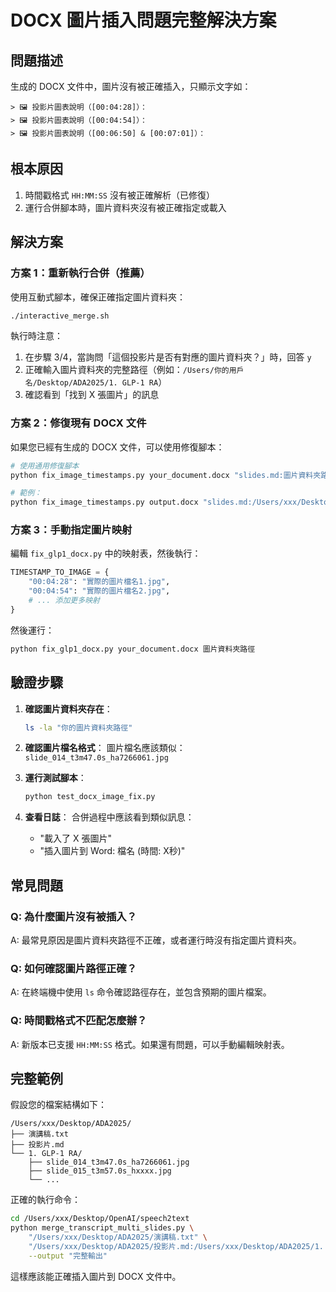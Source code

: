 # DOCX 圖片插入問題完整解決方案

## 問題描述
生成的 DOCX 文件中，圖片沒有被正確插入，只顯示文字如：
```
> 🖼️ 投影片圖表說明（[00:04:28]）：
> 🖼️ 投影片圖表說明（[00:04:54]）：
> 🖼️ 投影片圖表說明（[00:06:50] & [00:07:01]）：
```

## 根本原因
1. 時間戳格式 `HH:MM:SS` 沒有被正確解析（已修復）
2. 運行合併腳本時，圖片資料夾沒有被正確指定或載入

## 解決方案

### 方案 1：重新執行合併（推薦）

使用互動式腳本，確保正確指定圖片資料夾：

```bash
./interactive_merge.sh
```

執行時注意：
1. 在步驟 3/4，當詢問「這個投影片是否有對應的圖片資料夾？」時，回答 `y`
2. 正確輸入圖片資料夾的完整路徑（例如：`/Users/你的用戶名/Desktop/ADA2025/1. GLP-1 RA`）
3. 確認看到「找到 X 張圖片」的訊息

### 方案 2：修復現有 DOCX 文件

如果您已經有生成的 DOCX 文件，可以使用修復腳本：

```bash
# 使用通用修復腳本
python fix_image_timestamps.py your_document.docx "slides.md:圖片資料夾路徑"

# 範例：
python fix_image_timestamps.py output.docx "slides.md:/Users/xxx/Desktop/ADA2025/1. GLP-1 RA"
```

### 方案 3：手動指定圖片映射

編輯 `fix_glp1_docx.py` 中的映射表，然後執行：

```python
TIMESTAMP_TO_IMAGE = {
    "00:04:28": "實際的圖片檔名1.jpg",
    "00:04:54": "實際的圖片檔名2.jpg",
    # ... 添加更多映射
}
```

然後運行：
```bash
python fix_glp1_docx.py your_document.docx 圖片資料夾路徑
```

## 驗證步驟

1. **確認圖片資料夾存在**：
   ```bash
   ls -la "你的圖片資料夾路徑"
   ```

2. **確認圖片檔名格式**：
   圖片檔名應該類似：`slide_014_t3m47.0s_ha7266061.jpg`

3. **運行測試腳本**：
   ```bash
   python test_docx_image_fix.py
   ```

4. **查看日誌**：
   合併過程中應該看到類似訊息：
   - "載入了 X 張圖片"
   - "插入圖片到 Word: 檔名 (時間: X秒)"

## 常見問題

### Q: 為什麼圖片沒有被插入？
A: 最常見原因是圖片資料夾路徑不正確，或者運行時沒有指定圖片資料夾。

### Q: 如何確認圖片路徑正確？
A: 在終端機中使用 `ls` 命令確認路徑存在，並包含預期的圖片檔案。

### Q: 時間戳格式不匹配怎麼辦？
A: 新版本已支援 `HH:MM:SS` 格式。如果還有問題，可以手動編輯映射表。

## 完整範例

假設您的檔案結構如下：
```
/Users/xxx/Desktop/ADA2025/
├── 演講稿.txt
├── 投影片.md
└── 1. GLP-1 RA/
    ├── slide_014_t3m47.0s_ha7266061.jpg
    ├── slide_015_t3m57.0s_hxxxx.jpg
    └── ...
```

正確的執行命令：
```bash
cd /Users/xxx/Desktop/OpenAI/speech2text
python merge_transcript_multi_slides.py \
    "/Users/xxx/Desktop/ADA2025/演講稿.txt" \
    "/Users/xxx/Desktop/ADA2025/投影片.md:/Users/xxx/Desktop/ADA2025/1. GLP-1 RA" \
    --output "完整輸出"
```

這樣應該能正確插入圖片到 DOCX 文件中。